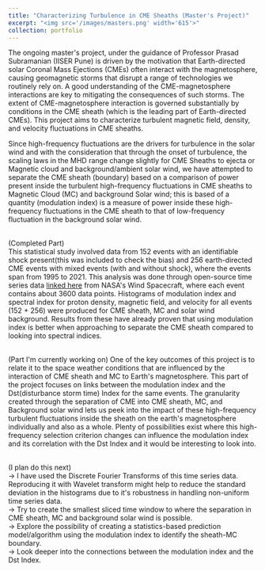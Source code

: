 ```yaml
---
title: "Characterizing Turbulence in CME Sheaths (Master's Project)"
excerpt: "<img src='/images/masters.png' width='615'>"
collection: portfolio
---
```


The ongoing master's project, under the guidance of Professor Prasad Subramanian (IISER Pune) is driven by the motivation that Earth-directed solar Coronal Mass Ejections (CMEs) often interact with the magnetosphere, causing geomagnetic
storms that disrupt a range of technologies we routinely rely on. A good understanding of the CME-magnetosphere
interactions are key to mitigating the consequences of such storms. The extent of CME-magnetosphere interaction is
governed substantially by conditions in the CME sheath (which is the leading part of Earth-directed CMEs). This
project aims to characterize turbulent magnetic field, density, and velocity fluctuations in CME sheaths.

Since high-frequency fluctuations are the drivers for turbulence in the solar wind and with the consideration that through the onset of turbulence, the scaling laws in the MHD range change slightly for CME Sheaths to ejecta or Magnetic cloud and background/ambient solar wind, we have attempted to separate the CME sheath (boundary) based on a comparison of power present inside the turbulent high-frequency fluctuations in CME sheaths to Magnetic Cloud (MC) and background Solar wind; this is based of a quantity (modulation index) is a measure of power inside these high-frequency fluctuations in the CME sheath to that of low-frequency fluctuation in the background solar wind. 

<br>(Completed Part)<br>
This statistical study involved data from 152 events with an identifiable shock present(this was included to check the bias) and 256 earth-directed CME events with mixed events (with and without shock), where the events span from 1995 to 2021. This analysis was done through open-source time series data [linked here](https://wind.nasa.gov/mfi_swe_plot.php)  from NASA's Wind Spacecraft, where each event contains about 3600 data points. Histograms of modulation index and spectral index for proton density, magnetic field, and velocity for all events (152 + 256) were produced for CME sheath, MC and solar wind background. Results from these have already proven that using modulation index is better when approaching to separate the CME sheath compared to looking into spectral indices.  

<br>(Part I'm currently working on)
One of the key outcomes of this project is to relate it to the space weather conditions that are influenced by the interaction of CME sheath and MC to Earth's magnetosphere. This part of the project focuses on links between the modulation index and the Dst(disturbance storm time) Index for the same events. The granularity created through the separation of CME into CME sheath, MC, and Background solar wind lets us peek into the impact of these high-frequency turbulent fluctuations inside the sheath on the earth's magnetosphere individually and also as a whole. Plenty of possibilities exist where this high-frequency selection criterion changes can influence the modulation index and its correlation with the Dst Index and it would be interesting to look into. 

<br>(I plan do this next)
<br>-> I have used the Discrete Fourier Transforms of this time series data. Reproducing it with Wavelet transform might help to reduce the standard deviation in the histograms due to it's robustness in handling non-uniform time series data.
<br>-> Try to create the smallest sliced time window to where the separation in CME sheath, MC and background solar wind is possible.
<br>-> Explore the possibility of creating a statistics-based prediction model/algorithm using the modulation index to identify the sheath-MC boundary.
<br>-> Look deeper into the connections between the modulation index and the Dst Index.
